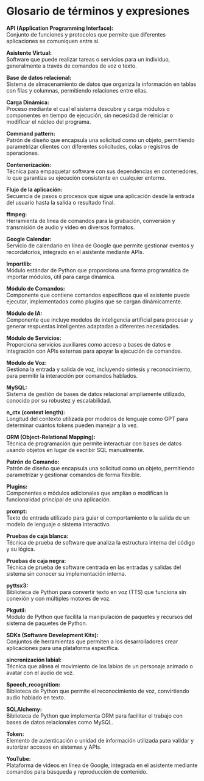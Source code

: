 # Glosario de términos y expresiones

**API (Application Programming Interface):**  
Conjunto de funciones y protocolos que permite que diferentes aplicaciones se comuniquen entre sí.

**Asistente Virtual:**  
Software que puede realizar tareas o servicios para un individuo, generalmente a través de comandos de voz o texto.

**Base de datos relacional:**  
Sistema de almacenamiento de datos que organiza la información en tablas con filas y columnas, permitiendo relaciones entre ellas.

**Carga Dinámica:**  
Proceso mediante el cual el sistema descubre y carga módulos o componentes en tiempo de ejecución, sin necesidad de reiniciar o modificar el núcleo del programa.

**Command pattern:**  
Patrón de diseño que encapsula una solicitud como un objeto, permitiendo parametrizar clientes con diferentes solicitudes, colas o registros de operaciones.

**Contenerización:**  
Técnica para empaquetar software con sus dependencias en contenedores, lo que garantiza su ejecución consistente en cualquier entorno.

**Flujo de la aplicación:**  
Secuencia de pasos o procesos que sigue una aplicación desde la entrada del usuario hasta la salida o resultado final.

**ffmpeg:**  
Herramienta de línea de comandos para la grabación, conversión y transmisión de audio y video en diversos formatos.

**Google Calendar:**  
Servicio de calendario en línea de Google que permite gestionar eventos y recordatorios, integrado en el asistente mediante APIs.

**Importlib:**  
Módulo estándar de Python que proporciona una forma programática de importar módulos, útil para carga dinámica.

**Módulo de Comandos:**  
Componente que contiene comandos específicos que el asistente puede ejecutar, implementados como plugins que se cargan dinámicamente.

**Módulo de IA:**  
Componente que incluye modelos de inteligencia artificial para procesar y generar respuestas inteligentes adaptadas a diferentes necesidades.

**Módulo de Servicios:**  
Proporciona servicios auxiliares como acceso a bases de datos e integración con APIs externas para apoyar la ejecución de comandos.

**Módulo de Voz:**  
Gestiona la entrada y salida de voz, incluyendo síntesis y reconocimiento, para permitir la interacción por comandos hablados.

**MySQL:**  
Sistema de gestión de bases de datos relacional ampliamente utilizado, conocido por su robustez y escalabilidad.

**n_ctx (context length):**  
Longitud del contexto utilizada por modelos de lenguaje como GPT para determinar cuántos tokens pueden manejar a la vez.

**ORM (Object-Relational Mapping):**  
Técnica de programación que permite interactuar con bases de datos usando objetos en lugar de escribir SQL manualmente.

**Patrón de Comando:**  
Patrón de diseño que encapsula una solicitud como un objeto, permitiendo parametrizar y gestionar comandos de forma flexible.

**Plugins:**  
Componentes o módulos adicionales que amplían o modifican la funcionalidad principal de una aplicación.

**prompt:**  
Texto de entrada utilizado para guiar el comportamiento o la salida de un modelo de lenguaje o sistema interactivo.

**Pruebas de caja blanca:**  
Técnica de prueba de software que analiza la estructura interna del código y su lógica.

**Pruebas de caja negra:**  
Técnica de prueba de software centrada en las entradas y salidas del sistema sin conocer su implementación interna.

**pyttsx3:**  
Biblioteca de Python para convertir texto en voz (TTS) que funciona sin conexión y con múltiples motores de voz.

**Pkgutil:**  
Módulo de Python que facilita la manipulación de paquetes y recursos del sistema de paquetes de Python.

**SDKs (Software Development Kits):**  
Conjuntos de herramientas que permiten a los desarrolladores crear aplicaciones para una plataforma específica.

**sincronización labial:**  
Técnica que alinea el movimiento de los labios de un personaje animado o avatar con el audio de voz.

**Speech_recognition:**  
Biblioteca de Python que permite el reconocimiento de voz, convirtiendo audio hablado en texto.

**SQLAlchemy:**  
Biblioteca de Python que implementa ORM para facilitar el trabajo con bases de datos relacionales como MySQL.

**Token:**  
Elemento de autenticación o unidad de información utilizada para validar y autorizar accesos en sistemas y APIs.

**YouTube:**  
Plataforma de videos en línea de Google, integrada en el asistente mediante comandos para búsqueda y reproducción de contenido.
